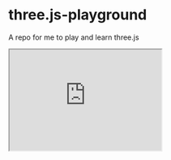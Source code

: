 # three.js-playground
A repo for me to play and learn three.js

<iframe width="300" height="200" src='https://cdn.rawgit.com/ChrisEddy/three.js-playground/cf970c78/index.html'></iframe>
